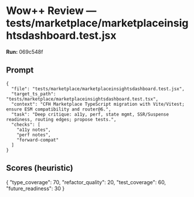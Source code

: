 # Wow++ Review — tests/marketplace/marketplaceinsightsdashboard.test.jsx

**Run:** 069c548f

## Prompt

```
{
  "file": "tests/marketplace/marketplaceinsightsdashboard.test.jsx",
  "target_ts_path": "tests/marketplace/marketplaceinsightsdashboard.test.tsx",
  "context": "CFH Marketplace TypeScript migration with Vite/Vitest; ensure ESM compatibility and router@6.",
  "task": "Deep critique: a11y, perf, state mgmt, SSR/Suspense readiness, routing edges; propose tests.",
  "checks": [
    "a11y notes",
    "perf notes",
    "forward-compat"
  ]
}
```

## Scores (heuristic)

{
  "type_coverage": 70,
  "refactor_quality": 20,
  "test_coverage": 60,
  "future_readiness": 30
}
